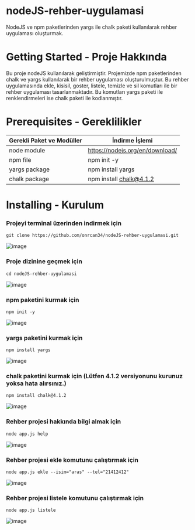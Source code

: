 # nodeJS-rehber-uygulamasi
NodeJS ve npm paketlerinden yargs ile chalk paketi kullanılarak rehber uygulaması oluşturmak.

# Getting Started - Proje Hakkında
Bu proje nodeJS kullanılarak geliştirmiştir. Projemizde npm paketlerinden chalk ve yargs kullanılarak bir rehber uygulaması oluşturulmuştur. Bu rehber uygulamasında ekle, kisisil, goster, listele, temizle ve sil komutları ile bir rehber uygulaması tasarlanmaktadır. Bu komutları yargs paketi ile renklendirmeleri ise chalk paketi ile 
kodlanmıştır.

# Prerequisites - Gereklilikler
| Gerekli Paket ve Modüller | İndirme İşlemi |
| ------ | ------ |
| node module | https://nodejs.org/en/download/ |
| npm file | npm init -y |
| yargs package | npm install yargs |
| chalk package | npm install chalk@4.1.2 | 

# Installing - Kurulum

### Projeyi terminal üzerinden indirmek için
```
git clone https://github.com/onrcan34/nodeJS-rehber-uygulamasi.git
```
![image](https://user-images.githubusercontent.com/64845818/178816787-07591610-cf2e-4cd8-b956-05c1fe5266fe.png)

### Proje dizinine geçmek için
```
cd nodeJS-rehber-uygulamasi
```
![image](https://user-images.githubusercontent.com/64845818/178817711-46b3dd79-b1ea-4c9b-8d1a-7885642178e4.png)

### npm paketini kurmak için
```
npm init -y
```
![image](https://user-images.githubusercontent.com/64845818/178818201-0196c3a0-caf5-4f52-b850-937a466946e5.png)
### yargs paketini kurmak için
```
npm install yargs
```
![image](https://user-images.githubusercontent.com/64845818/178818664-2cdd1314-a0c2-4e25-8bce-3442a4b493db.png)

### chalk paketini kurmak için (Lütfen 4.1.2 versiyonunu kurunuz yoksa hata alırsınız.)
```
npm install chalk@4.1.2
```
![image](https://user-images.githubusercontent.com/64845818/178819036-d23b3aab-4d25-401c-84ff-4a82285d86ff.png)
### Rehber projesi hakkında bilgi almak için
```
node app.js help
```
![image](https://user-images.githubusercontent.com/64845818/178819255-294af9b2-132b-486f-ab2a-75670280771e.png)
### Rehber projesi ekle komutunu çalıştırmak için
```
node app.js ekle --isim="aras" --tel="21412412"
```
![image](https://user-images.githubusercontent.com/64845818/178820116-44509c69-ffd2-4ace-a8c6-002f57247649.png)
### Rehber projesi listele komutunu çalıştırmak için
```
node app.js listele
```
![image](https://user-images.githubusercontent.com/64845818/178820694-29168715-4be9-4163-9af6-370aeebf0fbd.png)

